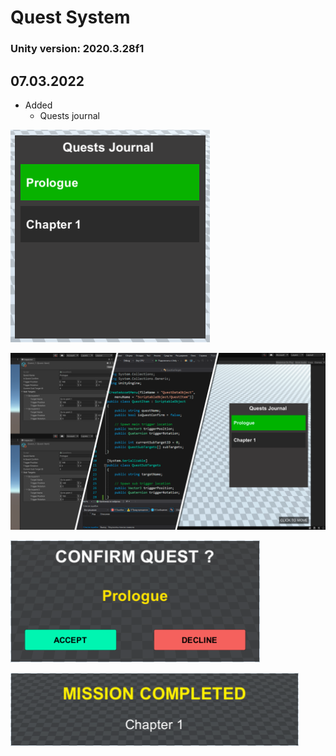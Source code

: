 # Quest System
### Unity version: 2020.3.28f1

## 07.03.2022

- Added
  - Quests journal

![img](https://github.com/paveldrobny/Unity_QuestSystem/blob/main/QuestsJournal.png)
<br/>

![img](https://raw.githubusercontent.com/paveldrobny/paveldrobny.github.io/master/public/images/UnityQuestSystem.png)
<br/>

![img](https://github.com/paveldrobny/Unity_QuestSystem/blob/main/ConfirmQuest.png)
<br/>

![img](https://github.com/paveldrobny/Unity_QuestSystem/blob/main/CompletedQuest.png)
